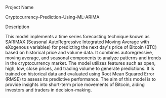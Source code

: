 Project Name

Cryptocurrency-Prediction-Using-ML-ARIMA

Description

This model implements a time series forecasting technique known as SARIMAX (Seasonal AutoRegressive Integrated Moving Average with eXogenous variables) for predicting the next day's price of Bitcoin (BTC) based on historical price and volume data. It combines autoregressive, moving average, and seasonal components to analyze patterns and trends in the cryptocurrency market. The model utilizes features such as open, high, low, close prices, and trading volume to generate predictions. It is trained on historical data and evaluated using Root Mean Squared Error (RMSE) to assess its predictive performance. The aim of this model is to provide insights into short-term price movements of Bitcoin, aiding investors and traders in decision-making.




